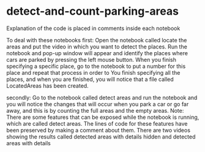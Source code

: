 # detect-and-count-parking-areas
Explanation of the code is placed in comments inside each notebook

To deal with these notebooks first:
Open the notebook called locate the areas and put the video in which you want to detect the places. Run the notebook and pop-up window will appear and identify the places where cars are parked by pressing the left mouse button. When you finish specifying a specific place, go to the notebook to put a number for this place and repeat that process in order to You finish specifying all the places, and when you are finished, you will notice that a file called LocatedAreas has been created.

secondly:
Go to the notebook called detect areas and run the notebook and you will notice the changes that will occur when you park a car or go far away, and this is by counting the full areas and the empty areas.
Note: There are some features that can be exposed while the notebook is running, which are called detect areas. The lines of code for these features have been preserved by making a comment about them.
There are two videos showing the results called detected areas with details hidden and detected areas with details
